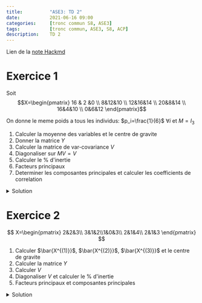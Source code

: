 ```yaml
---
title:          "ASE3: TD 2"
date:           2021-06-16 09:00
categories:     [tronc commun S8, ASE3]
tags:           [tronc commun, ASE3, S8, ACP]
description:    TD 2
---
```

Lien de la [note Hackmd](https://hackmd.io/@lemasymasa/SkAH2b0q_)

# Exercice 1

Soit $$X=\begin{pmatrix} 16 & 2 &0 \\ 8&12&10 \\ 12&16&14 \\ 20&8&14 \\ 16&4&10 \\ 0&6&12 \end{pmatrix}$$

On donne le meme poids a tous les individus: $p_i=\frac{1}{6}$ $\forall i$ et $M=I_3$

1. Calculer la moyenne des variables et le centre de gravite
2. Donner la matrice $Y$
3. Calculer la matrice de var-covariance $V$
4. Diagonaliser sur $MV=V$
5. Calculer le $\%$ d'inertie
6. Facteurs principaux
7. Determiner les composantes principales et calculer les coefficients de correlation 

<details markdown="1">
<summary>Solution</summary>

$$
\begin{aligned}
&\begin{matrix}X^{(1)}&X^{(2)}&X^{(3)}\end{matrix}\\
X=&\begin{pmatrix} 16 & 2 &0 \\ 8&12&10 \\ 12&16&14 \\ 20&8&14 \\ 16&4&10 \\ 0&6&12 \end{pmatrix}
\end{aligned}
$$

1.

$p_i=\frac{1}{6}$ $\forall i=1,2,4,5,6$ poids de chaque individu et $M=I_3$ metrique

**La moyenne des variables:**

$$
\bar X^{(1)}=\sum_{i=1}^6p_iX_i^{(1)} = \frac{1}{6}\sum_{i=1}^6X_i^{(1)}=\frac{72}{6}=12\\
\bar X^{(2)}=\frac{1}{6}\sum_{i=1}^6X_i^{(2)}=\frac{1}{6}\bullet 48=8\\
\bar X^{(3)}=\frac{1}{6}\sum_{i=1}^6X_i^{(3)}=\frac{60}{6}=10
$$

Donc $\bar X^{(1)}=12$, $X^{(2)}=8$, $X^{(3)}=10$.

Le centre de gravite du nuage forme par les 3 individus:

$$
g^T=(12, 8, 10)
$$

2.

**Tableau des donnees centrees $Y$**

$$
y_i^{(j)}=X_i^{(j)}=\bar X^{(j)}\\
Y=\begin{pmatrix}
4&-6&-10\\
-4&4&0\\
0&8&4\\
8&0&4\\
4&-4&0\\
-12&-2&2
\end{pmatrix}
$$

3.

Matrice de var-covariance

$V=Y^TDY$ avec $D=\frac{1}{6}I_6$

$$
\Rightarrow V=\frac{1}{6}Y^TY=\begin{pmatrix}
\frac{128}{3}&-\frac{16}{3}&-\frac{16}{3}\\
-\frac{16}{3}&\frac{68}{3}&\frac{44}{3}\\
-\frac{16}{3}&\frac{44}{3}&\frac{68}{3}
\end{pmatrix}
$$

4.

**Diagonalisation de $MV=V$**

$M=I_3$: metriques de l'espaces des individus

$P_V(\lambda)=det(V-\lambda I_3)$ polynome caracteristiques de $V$

$$
\begin{aligned}
P_v(\lambda)&=\begin{vmatrix}
\frac{128}{3}-\lambda&-\frac{16}{3}&-\frac{16}{3}\\
-\frac{16}{3}&\frac{68}{3}-\lambda&\frac{44}{3}\\
-\frac{16}{3}&\frac{44}{3}&\frac{68}{3}-\lambda
\end{vmatrix}\\
C_1\to C_1&+C_2+C_3\\
P_v(\lambda)&=(32-\lambda)\begin{vmatrix}
1&-\frac{16}{3}&-\frac{16}{3}\\
1&\frac{68}{3}-\lambda&\frac{44}{3}\\
1&\frac{44}{3}&\frac{68}{3}-\lambda
\end{vmatrix}\quad\text{par linearite}\\
L_2\to L_2-L_1&\text{ et }L_3\to L_3-L_1\\
P_v(\lambda)&=(32-\lambda)\begin{vmatrix}
1&-\frac{16}{3}&-\frac{16}{3}\\
0&28-\lambda&20\\
0&20&28-\lambda
\end{vmatrix}\\
&= (32-\lambda)((28-\lambda)^2-(20)^2)\\
&= (32-\lambda)(28-\lambda-20)(28-\lambda+20)
\end{aligned}\\
\color{red}{\boxed{P_V(\lambda) = (32-\lambda)(8-\lambda)(48-\lambda)}}
$$

Les valeurs propres de $V$: $\lambda_1=48$, $\lambda_2=32$, $\lambda_3=8$ (ordre decroissant)

5.

**Le $\%$ d'inertie**

- Le $1^{er}$ axe: $\frac{\lambda_1}{\lambda_1+\lambda_2+\lambda_3}=\frac{48}{88}=0,54 = 54\%$
- Le $2^{e}$ axe: $\frac{\lambda_2}{\lambda_1+\lambda_2+\lambda_3}=\frac{32}{88}=0,36=36\%$
- Le $3^{e}$ axe: $\frac{\lambda_3}{\lambda_1+\lambda_2+\lambda_3}=\frac{8}{88}=0,09=9\%$

Le plan factoriel: $\frac{\lambda_1+\lambda_2}{\lambda_1+\lambda_2+\lambda_3}=\frac{80}{88}=90\%$

6.

Les facteurs principaux sont les deux vecteurs propres associes aux valeurs propres $\lambda_1=48$ et $\lambda_2=32$.

$$
E_{48}=Ker(V-48I_3)\\
\forall u=\begin{pmatrix}x \\ y \\ z\end{pmatrix}\in E_{48} \Leftrightarrow (V-48I_3)\begin{pmatrix}x \\ y \\ z\end{pmatrix} = \vec 0\\
\begin{cases}
-\frac{16}{3}x-\frac{16}{3}y-\frac{16}{3}z=0\\
-\frac{16}{3}x - \frac{76}{3}y+\frac{44}{3}z=0\\
-\frac{16}{3}x + \frac{44}{3}-\frac{76}{3}z=0\\
\end{cases}
\Leftrightarrow
\begin{cases}
x+y+z=0\quad(1)\\
-16x-76y+44z=0\quad(2)\\
-16x+44y-76z=0\quad(3)
\end{cases}\\
(2)-(3)\Rightarrow -120y+120z=0\Rightarrow\color{green}{\boxed{y=z}}\\
(1)\Rightarrow\color{green}{\boxed{x=-2z}}\\
E_{48}=Vect(\begin{pmatrix}2 \\ -1 \\ -1\end{pmatrix})\quad\text{Droite vectorielle}\\
u^{(1)}=\frac{1}{\sqrt{4+1+1}}\begin{pmatrix}2 \\ -1 \\ -1\end{pmatrix}=\frac{1}{\sqrt{6}}\begin{pmatrix}2 \\ -1 \\ -1\end{pmatrix}\\
\color{red}{u^{(1)}\text{ est norme}}\\
\Biggr\Vert\begin{pmatrix}2 \\ -1 \\ -1\end{pmatrix}\Biggr\Vert=\sqrt{4+1+1} = \sqrt{6}\\
E_{32}=Ker(V-32I_3)\\
\forall u=\begin{pmatrix}x \\ y \\ z\end{pmatrix}\in E_{32}\Leftrightarrow (V-32I+3)\begin{pmatrix}x \\ y \\ z\end{pmatrix}=\vec 0\\
\begin{cases}
32x-16y-16z=0\quad(1)\\
-16x-28y+44z=0\quad(2)\\
-16x+44y-28z=0\quad(3)
\end{cases}\\
\begin{cases}
(2)-(3)&\Rightarrow\color{green}{\boxed{y=z}}\\
(1)&\Rightarrow\color{green}{\boxed{y=x}}
\end{cases}\\
\color{red}{\boxed{E_{32}=Vect\begin{pmatrix}1 \\ 1 \\ 1\end{pmatrix}\quad\text{Droite}}}\\
u^{(2)}=\frac{1}{\sqrt{3}}\begin{pmatrix}1 \\ 1 \\ 1\end{pmatrix}\quad\text{norme}
$$

<div class="alert alert-success" role="alert" markdown="1">
$(u^{(1)},u^{(2)})$ base orthonormee
</div>

7.

Composantes principales

$$
C^{(i)}=Yu^{(i)}\quad i=1,2
$$

La $1^{ere}$ composante:

$$
\begin{aligned}
C^{(1)}&=Yu^{(1)}=\begin{pmatrix}
4&-6&-10\\
-4&4&0\\
0&8&4\\
8&0&4\\
4&-4&0\\
-12&-2&2
\end{pmatrix}\bullet
\frac{1}{\sqrt{6}}
\begin{pmatrix}
2\\
-1\\
-1
\end{pmatrix}\\
&= \begin{pmatrix}
4\sqrt{6}\\
-2\sqrt{6}\\
-2\sqrt{6}\\
2\sqrt{6}\\
2\sqrt{6}\\
-4\sqrt{6}
\end{pmatrix}\quad\text{variable centree}
\end{aligned}
$$

$$
C^{(2)}=Yu^{(2)}=\begin{pmatrix}
-4\sqrt{3}\\
0\\
4\sqrt{3}\\
4\sqrt{3}\\
0\\
-4\sqrt{3}
\end{pmatrix}\quad\text{variable centree}
$$

<div class="alert alert-warning" role="alert" markdown="1">
**Remarque**
Ces composantes principales contiennent les projections des individus sur les 2 axes factoriels.
</div>


*Calcul des coefficients de correlation*:

$$
\rho(X_1^{(1)}, C^{(1)})=\frac{Cov(X^{(1)},C^{(1)})}{\sigma_{X^{(1)}}\sigma_{C^{(1)}}}\\
Cov(X^{(1)},C^{(1)})=<y^{(1)},C^{(1)}>={y^{(1)}}^TD.C^{(1)}\quad\text{produit scalaire de l'espace des variables}\\
D=\frac{1}{6}I_6\quad\text{Metriques dans l'espace des variables}\\
\color{green}{\boxed{Cov(X^{(1)},C^{(1)}) = \frac{1}{6}{y^{(1)}}^TC^{(1)}}}
$$

$$
\begin{aligned}
Cov(X^{(1)},C^{(1)})&=\frac{1}{6}(16\sqrt{6}+8\sqrt{6}+16\sqrt{6}+8\sqrt{6}+48\sqrt{6})\\
&= \frac{96\sqrt{6}}{6}=\color{green}{\boxed{16\sqrt{6}}}
\end{aligned}\\
\sigma_{X^{(1)}} = \sqrt{V(X^{(1)})} = \sqrt{\frac{128}{3}}\\
\begin{aligned}
\sigma_{C^{(1)}}=\Vert C^{(1)}\Vert&=\sqrt{<C^{(1)},C^{(1)}>}\\
&= \sqrt{\frac{1}{6}(96+24+24+24+24+96)}\\
&=\color{green}{\boxed{4\sqrt{3}}}
\end{aligned}\\
\rho(X^{(1)}, C^{(1)}) =\frac{16\sqrt{6}}{\sqrt{\frac{128}{3}}\bullet 4\sqrt{3}} = \color{green}{\boxed{\frac{\sqrt{3}}{2}}}
$$

**Tableau des correlations:**

||$C^{(1)}$|$C^{(2)}$|
|-|-|-|
|$X^{(1)}$|$\frac{\sqrt{3}}{2}=0,87$|$\frac{1}{2}=0,5$|
|$X^{(2)}$|$-\sqrt{\frac{6}{17}}=-0,59$|$\frac{2\sqrt{34}}{17}=0,69$|
|$X^{(3)}$|$-0,59$|$0,69$|

</details>

# Exercice 2

$$
X=\begin{pmatrix}
2&2&3\\
3&1&2\\1&0&3\\
2&1&4\\
2&1&3
\end{pmatrix}
$$

1. Calculer $\bar{X^{(1)}}$, $\bar{X^{(2)}}$, $\bar{X^{(3)}}$ et le centre de gravite
2. Calculer la matrice $Y$
3. Calculer $V$
4. Diagonaliser $V$ et calculer le $\%$ d'inertie
5. Facteurs principaux et composantes principales

<details markdown="1">
<summary>Solution</summary>

1.

$$
P_i=\frac{1}{5}\quad\forall i\\
\bar{X^{(1)}}=2, \bar{X^{(2)}}=1, \bar{X^{(2)}}=3\\
g^T=(2,1,3)
$$

2.

$$
Y=\begin{pmatrix}
0 &1&0\\
1&0&-1\\
-1&-1&0\\
0&0&1\\
0&0&0
\end{pmatrix}
$$

3.

$$
V = Y^TDY\\
D = \frac{1}{5}I_5\\
\begin{aligned}
V &= \frac{1}{5}Y^TY\\
&=\frac{1}{5}\begin{pmatrix}
2&1&-1\\
1&2&0\\
-1&0&2
\end{pmatrix}
\end{aligned}\\
\begin{aligned}
P_{Y^TY}(\lambda)&=\begin{vmatrix}
2-\lambda &1&-1\\
1 &2-\lambda&0\\
-1&0&2-\lambda
\end{vmatrix}\quad C_2\to C_2+C_3\\
&=\begin{vmatrix}
2-\lambda &0&-1\\
1 &2-\lambda&0\\
-1&2-\lambda&2-\lambda
\end{vmatrix}\quad L_2\to L_3-L_2\\
&= \begin{vmatrix}
2-\lambda &0&-1\\
1 &2-\lambda&0\\
-2&0&2-\lambda
\end{vmatrix}\\
&= (2-\lambda)((2-\lambda)^2-2)\\
&=(2-\lambda)(2-\lambda-\sqrt{2})(2-\lambda+\sqrt{2})\\
\end{aligned}\\
\begin{cases}
\Gamma_1 = 2+\sqrt{2}\\
\Gamma_2 = 2\\
\Gamma_3=2-\sqrt{2}
\end{cases}\Rightarrow
\begin{cases}
\lambda_1=\frac{2+\sqrt{2}}{5}\\
\lambda_2 = \frac{2}{5}\\
\lambda_3 = \frac{2-\sqrt{2}}{5}
\end{cases}
$$

$$
\%\quad\frac{\lambda_1+\lambda_2}{\lambda_1+\lambda_2+\lambda_3} = ?
$$

**Facteurs principaux:**

$$
E_{2+\sqrt{2}}=Ker(Y^TY-(2+\sqrt{2})I) = Vect\begin{pmatrix}-\sqrt{2} \\ -1 \\ 1\end{pmatrix}\\
\color{green}{\boxed{u^{(1)}=\frac{1}{\sqrt{4}}\begin{pmatrix}-\sqrt{2} \\ -1 \\1\end{pmatrix} = \frac{1}{2}\begin{pmatrix}-\sqrt{2} \\ -1 \\1\end{pmatrix}}}\\
\%\quad\frac{\lambda_1+\lambda_2}{\lambda_1+\lambda_2+\lambda_3} = 90\%\quad\text{(inertie maximale)}\\
E_2=Ker(Y^TY-2I_3)=Vect\begin{pmatrix}0 \\ 1 \\1\end{pmatrix}\\
\color{green}{\boxed{u^{(2)}=\frac{1}{\sqrt{2}}\begin{pmatrix}0 \\ 1 \\1\end{pmatrix}}}
$$

**Composantes principales:**

$$
C^{(1)}=Yu^{(1)}=\begin{pmatrix}
-\frac{1}{2}\\
-\frac{\sqrt{2}}{2}-\frac{1}{2}\\
\frac{\sqrt{2}}{2}+\frac{1}{2}\\
\frac{1}{2}\\
0
\end{pmatrix}\quad\text{centrees}\\
C^{(1)}=Yu^{(1)}=\begin{pmatrix}
\frac{1}{\sqrt{2}}\\
-\frac{1}{\sqrt{2}}
-\frac{1}{\sqrt{2}}
\frac{1}{\sqrt{2}}
0
\end{pmatrix}
$$

</details>

